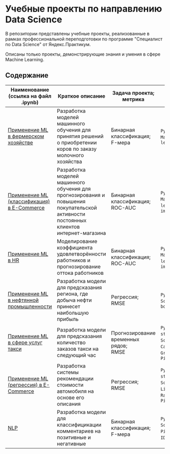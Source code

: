 # Учебные проекты по направлению Data Science

В репозитории представлены учебные проекты, реализованные в рамках профессиональной переподготовки по программе "Специалист по Data Science" от Яндекс.Практикум.

Описаны только проекты, демонстрирующие знания и умения в сфере Machine Learning.

## Содержание

| Наименование (ссылка на файл .ipynb) | Краткое описание | Задача проекта; метрика | Инструменты | 
| -- | -- | -- | -- |
| [Применение ML в фермерском хозяйстве](agriculture_bin_classification.ipynb) | Разработка моделей машинного обучения для принятия решений о приобретении коров по заказу молочного хозяйства | Бинарная классификация;<br /> F-мера | `Python`, `Pandas`, `Matplotlib`, `Scikit-learn` |
| [Применение ML (классификация) в E-Commerce](ecommerce_bin_classification.ipynb) | Разработка моделей машинного обучения для прогнозирования и повышения покупательской активности постоянных клиентов интернет-магазина | Бинарная классификация;<br /> ROC-AUC | `Python`, `Pandas`, `Matplotlib`, `Scikit-learn`, `shap`, `feature importance` |
| [Применение ML в HR](hr_bin_classification.ipynb) | Моделирование коэффициента удовлетворённости работников и прогнозирование оттока работников | Бинарная классификация;<br /> ROC-AUC | `Python`, `Pandas`, `Matplotlib`, `Scikit-learn`, `shap`, `feature importance` | 
| [Применение ML в нефтянной промышленности](fuel_regression.ipynb) | Разработка модели для предсказания региона, где добыча нефти принесет наибольшую прибыль | Регрессия;<br /> RMSE | `Python`, `Pandas`, `Scikit-learn`, `bootstrap` |
| [Применение ML в сфере услуг такси](taxi_timeseries.ipynb) | Разработка модели для предсказания количество заказов такси на следующий час | Прогнозирование временных рядов;<br /> RMSE | `Python`, `Pandas`, `statsmodels`, `Scikit-learn`, `CatBoost`, `GridSearchCV`, `Pipeline` |
| [Применение ML (регрессия) в E-Commerce](autos_regression.ipynb) | Разработка системы рекомендации стоимости автомобиля на основе его описания | Регрессия;<br /> RMSE | `Python`, `Pandas`, `statsmodels`, `Scikit-learn`, `LightGBM`, `RandomizedSearchCV`, `Pipeline` |
| [NLP](nlp_bin_classification.ipynb) | Разработка модели для классифицикации комментариев на позитивные и негативные | Бинарная классификация;<br /> F-мера | `Python`, `Pandas`, `Scikit-learn`, `Pipeline`, `NLTK`, `TF-IDF`, `BERT`, `SpaCy` |
